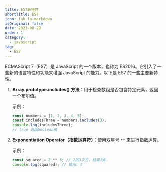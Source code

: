 ```yaml
---
title: ES7新特性
shortTitle: ES7
icon: fab fa-markdown
isOriginal: false
date: 2023-08-29
order: 1
category:
  - javascript
tag:
  - ES7
---
```


ECMAScript 7（ES7）是 JavaScript 的一个版本，也称为 ES2016。它引入了一些新的语言特性和功能来增强 JavaScript 的能力。以下是 ES7 的一些主要新特性。

1. **Array.prototype.includes() 方法**：用于检查数组是否包含特定元素，返回一个布尔值。

   示例：
   ```javascript
   const numbers = [1, 2, 3, 4, 5];
   const includesThree = numbers.includes(3);
   console.log(includesThree);
   // true 返回boolean值
   ```

2. **Exponentiation Operator（指数运算符）**：使用双星号 `**` 来进行指数运算。

   示例：

   ```javascript
   const squared = 2 ** 3; // 2的3次方，结果为8
   console.log(squared); // 输出: 8
   ```